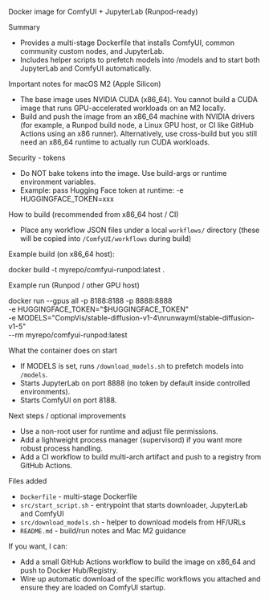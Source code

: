Docker image for ComfyUI + JupyterLab (Runpod-ready)

Summary
- Provides a multi-stage Dockerfile that installs ComfyUI, common community custom nodes, and JupyterLab.
- Includes helper scripts to prefetch models into /models and to start both JupyterLab and ComfyUI automatically.

Important notes for macOS M2 (Apple Silicon)
- The base image uses NVIDIA CUDA (x86_64). You cannot build a CUDA image that runs GPU-accelerated workloads on an M2 locally.
- Build and push the image from an x86_64 machine with NVIDIA drivers (for example, a Runpod build node, a Linux GPU host, or CI like GitHub Actions using an x86 runner). Alternatively, use cross-build but you still need an x86_64 runtime to actually run CUDA workloads.

Security - tokens
- Do NOT bake tokens into the image. Use build-args or runtime environment variables.
- Example: pass Hugging Face token at runtime: -e HUGGINGFACE_TOKEN=xxx

How to build (recommended from x86_64 host / CI)
- Place any workflow JSON files under a local `workflows/` directory (these will be copied into `/ComfyUI/workflows` during build)

Example build (on x86_64 host):

  docker build -t myrepo/comfyui-runpod:latest .

Example run (Runpod / other GPU host)

  docker run --gpus all -p 8188:8188 -p 8888:8888 \
    -e HUGGINGFACE_TOKEN="$HUGGINGFACE_TOKEN" \
    -e MODELS="CompVis/stable-diffusion-v1-4\nrunwayml/stable-diffusion-v1-5" \
    --rm myrepo/comfyui-runpod:latest

What the container does on start
- If MODELS is set, runs `/download_models.sh` to prefetch models into `/models`.
- Starts JupyterLab on port 8888 (no token by default inside controlled environments).
- Starts ComfyUI on port 8188.

Next steps / optional improvements
- Use a non-root user for runtime and adjust file permissions.
- Add a lightweight process manager (supervisord) if you want more robust process handling.
- Add a CI workflow to build multi-arch artifact and push to a registry from GitHub Actions.

Files added
- `Dockerfile` - multi-stage Dockerfile
- `src/start_script.sh` - entrypoint that starts downloader, JupyterLab and ComfyUI
- `src/download_models.sh` - helper to download models from HF/URLs
- `README.md` - build/run notes and Mac M2 guidance

If you want, I can:
- Add a small GitHub Actions workflow to build the image on x86_64 and push to Docker Hub/Registry.
- Wire up automatic download of the specific workflows you attached and ensure they are loaded on ComfyUI startup.
